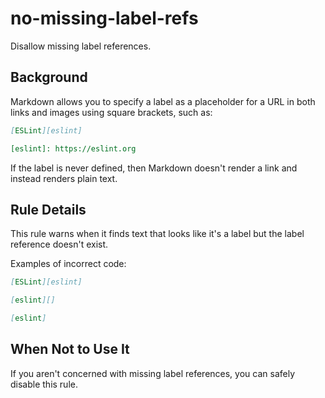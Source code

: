 # no-missing-label-refs

Disallow missing label references.

## Background

Markdown allows you to specify a label as a placeholder for a URL in both links and images using square brackets, such as:

```markdown
[ESLint][eslint]

[eslint]: https://eslint.org
```

If the label is never defined, then Markdown doesn't render a link and instead renders plain text.

## Rule Details

This rule warns when it finds text that looks like it's a label but the label reference doesn't exist.

Examples of incorrect code:

```markdown
[ESLint][eslint]

[eslint][]

[eslint]
```

## When Not to Use It

If you aren't concerned with missing label references, you can safely disable this rule.
